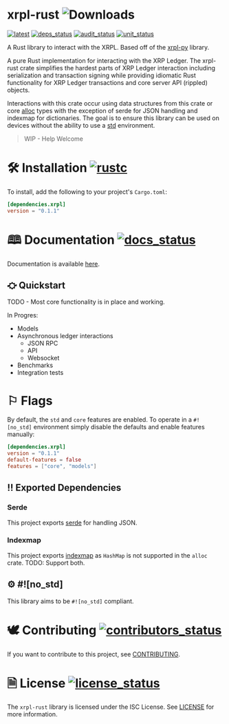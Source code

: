 # xrpl-rust ![Downloads](https://img.shields.io/crates/d/xrpl-rust)
[![latest]][crates.io] [![deps_status]][deps] [![audit_status]][audit] [![unit_status]][unit]

[latest]: https://img.shields.io/crates/v/xrpl-rust.svg
[crates.io]: https://crates.io/crates/xrpl-rust

[docs_status]: https://docs.rs/xrpl-rust/badge.svg
[docs]: https://docs.rs/xrpl-rust

[deps_status]: https://deps.rs/repo/github/589labs/xrpl-rust/status.svg
[deps]: https://deps.rs/repo/github/589labs/xrpl-rust

[audit_status]: https://github.com/589labs/xrpl-rust/actions/workflows/audit_test.yml/badge.svg
[audit]: https://github.com/589labs/xrpl-rust/actions/workflows/audit_test.yml

[rustc]: https://img.shields.io/badge/rust-1.51.0%2B-orange.svg
[rust]: https://blog.rust-lang.org/2021/03/25/Rust-1.51.0.html

[unit_status]: https://github.com/589labs/xrpl-rust/actions/workflows/unit_test.yml/badge.svg
[unit]: https://github.com/589labs/xrpl-rust/actions/workflows/unit_test.yml

[contributors]: https://github.com/589labs/xrpl-rust/graphs/contributors
[contributors_status]: https://img.shields.io/github/contributors/589labs/xrpl-rust.svg

[license]: https://opensource.org/licenses/ISC
[license_status]: https://img.shields.io/badge/License-ISC-blue.svg

A Rust library to interact with the XRPL.
Based off of the [xrpl-py](https://github.com/XRPLF/xrpl-py) library.

A pure Rust implementation for interacting with the XRP Ledger. The xrpl-rust 
crate simplifies the hardest parts of XRP Ledger interaction including
serialization and transaction signing while providing idiomatic Rust 
functionality for XRP Ledger transactions and core server API (rippled) 
objects.

Interactions with this crate occur using data structures from this crate or
core [alloc](https://doc.rust-lang.org/alloc) types with the exception of 
serde for JSON handling and indexmap for dictionaries. The goal is to ensure 
this library can be used on devices without the ability to use a
[std](hhttps://doc.rust-lang.org/std) environment.

> WIP - Help Welcome

# 🛠 Installation [![rustc]][rust]

To install, add the following to your project's `Cargo.toml`:

```toml
[dependencies.xrpl]
version = "0.1.1"
```

# 🕮 Documentation [![docs_status]][docs]

Documentation is available [here](https://docs.rs/xrpl-rust). 

## ⛮ Quickstart
TODO - Most core functionality is in place and working. 

In Progres:
* Models
* Asynchronous ledger interactions
    * JSON RPC
    * API
    * Websocket
* Benchmarks
* Integration tests

# ⚐ Flags

By default, the `std` and `core` features are enabled. 
To operate in a `#![no_std]` environment simply disable the defaults
and enable features manually:

```toml
[dependencies.xrpl]
version = "0.1.1"
default-features = false
features = ["core", "models"]
```

## ‼ Exported Dependencies

### Serde

This project exports [serde](https://serde.rs) for handling JSON.

### Indexmap

This project exports [indexmap](https://docs.rs/crate/indexmap) as `HashMap` is 
not supported in the `alloc` crate. TODO: Support both.

## ⚙ #![no_std]

This library aims to be `#![no_std]` compliant.

# 🕊 Contributing [![contributors_status]][contributors]

If you want to contribute to this project, see [CONTRIBUTING](CONTRIBUTING.md).

# 🗎 License [![license_status]][license]

The `xrpl-rust` library is licensed under the ISC License. 
See [LICENSE](LICENSE) for more information.

